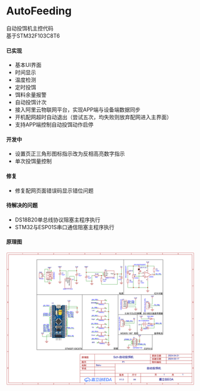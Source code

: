 # AutoFeeding  
自动投饵机主控代码  
基于STM32F103C8T6  

#### 已实现  
- 基本UI界面  
- 时间显示  
- 温度检测  
- 定时投饵  
- 饵料余量报警  
- 自动投饵计次  
- 接入阿里云物联网平台，实现APP端与设备端数据同步  
- 开机配网超时自动退出（尝试五次，均失败则放弃配网进入主界面）  
- 支持APP端控制自动投饵动作启停  

#### 开发中  
- 设置页正三角形图标指示改为反相高亮数字指示  
- 单次投饵量控制  

#### 修复  
- 修复配网页面错误码显示错位问题

#### 待解决的问题
- DS18B20单总线协议阻塞主程序执行  
- STM32与ESP01S串口通信阻塞主程序执行  

#### 原理图
![自动投饵机_原理图](Otherfiles/SCH_自动投饵机.png)
